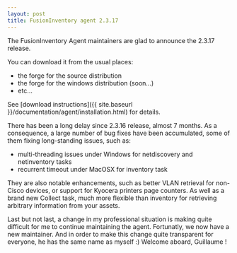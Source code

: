 ```yaml
---
layout: post
title: FusionInventory agent 2.3.17
---
```


The FusionInventory Agent maintainers are glad to announce the 2.3.17 release.

You can download it from the usual places:

* the forge for the source distribution
* the forge for the windows distribution (soon...)
* etc...

See [download instructions]({{ site.baseurl }}/documentation/agent/installation.html) for details.

There has been a long delay since 2.3.16 release, almost 7 months. As a consequence, a large number of bug fixes have been accumulated, some of them fixing long-standing issues, such as:

- multi-threading issues under Windows for netdiscovery and netinventory tasks
- recurrent timeout under MacOSX for inventory task

They are also notable enhancements, such as better VLAN retrieval for non-Cisco devices, or support for Kyocera printers page counters. As well as a brand new Collect task, much more flexible than inventory for retrieving arbitrary information from your assets.

Last but not last, a change in my professional situation is making quite difficult for me to continue maintaining the agent. Fortunatly, we now have a new maintainer. And in order to make this change quite transparent for everyone, he has the same name as myself :) Welcome aboard, Guillaume !
